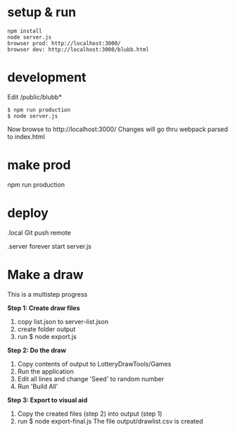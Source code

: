 

# setup & run
```
npm install
node server.js
browser prod: http://localhost:3000/
browser dev: http://localhost:3000/blubb.html
```


# development

Edit /public/blubb*
```
$ npm run production
$ node server.js
```
Now browse to http://localhost:3000/
Changes will go thru webpack parsed to index.html


# make prod

npm run production


# deploy

.local
Git push remote

.server
forever start server.js



# Make a draw

This is a multistep progress

**Step 1: Create draw files**
1. copy list.json to server-list.json
2. create folder output
3. run $ node export.js

**Step 2: Do the draw**
1. Copy contents of output to LotteryDrawTools/Games
2. Run the application
3. Edit all lines and change 'Seed' to random number
4. Run 'Build All'

**Step 3: Export to visual aid**
1. Copy the created files (step 2) into output (step 1)
2. run $ node export-final.js
The file output/drawlist.csv is created

